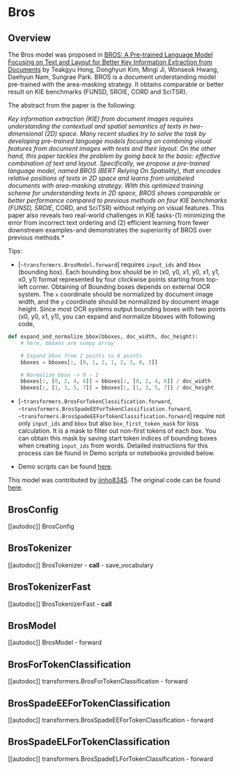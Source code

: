 <!--Copyright 2023 The HuggingFace Team. All rights reserved.

Licensed under the Apache License, Version 2.0 (the "License"); you may not use this file except in compliance with
the License. You may obtain a copy of the License at

http://www.apache.org/licenses/LICENSE-2.0

Unless required by applicable law or agreed to in writing, software distributed under the License is distributed on
an "AS IS" BASIS, WITHOUT WARRANTIES OR CONDITIONS OF ANY KIND, either express or implied. See the License for the
specific language governing permissions and limitations under the License.
-->

# Bros

## Overview

The Bros model was proposed in [BROS: A Pre-trained Language Model Focusing on Text and Layout for Better Key Information Extraction from Documents](https://arxiv.org/abs/2108.04539)  by Teakgyu Hong, Donghyun Kim, Mingi Ji, Wonseok Hwang, Daehyun Nam, Sungrae Park. BROS is a document understanding model pre-trained with the area-masking strategy. It obtains comparable or better result on KIE benchmarks (FUNSD, SROIE, CORD and SciTSR).

The abstract from the paper is the following:

*Key information extraction (KIE) from document images requires understanding the contextual and spatial semantics of texts in two-dimensional (2D) space. Many recent studies try to solve the task by developing pre-trained language models focusing on combining visual features from document images with texts and their layout. On the other hand, this paper tackles the problem by going back to the basic: effective combination of text and layout. Specifically, we propose a pre-trained language model, named BROS (BERT Relying On Spatiality), that encodes relative positions of texts in 2D space and learns from unlabeled documents with area-masking strategy. With this optimized training scheme for understanding texts in 2D space, BROS shows comparable or better performance compared to previous methods on four KIE benchmarks (FUNSD, SROIE*, CORD, and SciTSR) without relying on visual features. This paper also reveals two real-world challenges in KIE tasks-(1) minimizing the error from incorrect text ordering and (2) efficient learning from fewer downstream examples-and demonstrates the superiority of BROS over previous methods.*

Tips:

- [`~transformers.BrosModel.forward`] requires `input_ids` and `bbox` (bounding box). Each bounding box should be in (x0, y0, x1, y0, x1, y1, x0, y1) format represented by four clockwise points starting from top-left corner. Obtaining of Bounding boxes depends on external OCR system. The `x` coordinate should be normalized by document image width, and the `y` coordinate should be normalized by document image height. Since most OCR systems output bounding boxes with two points (x0, y0, x1, y1), you can expand and normalize bboxes with following code,

```python
def expand_and_normalize_bbox(bboxes, doc_width, doc_height):
    # here, bboxes are numpy array

    # Expand bbox from 2 points to 4 points
    bboxes = bboxes[:, [0, 1, 2, 1, 2, 3, 0, 3]]

    # Normalize bbox -> 0 ~ 1
    bboxes[:, [0, 2, 4, 6]] = bboxes[:, [0, 2, 4, 6]] / doc_width
    bboxes[:, [1, 3, 5, 7]] = bboxes[:, [1, 3, 5, 7]] / doc_height
```

- [`~transformers.BrosForTokenClassification.forward`, `~transformers.BrosSpadeEEForTokenClassification.forward`, `~transformers.BrosSpadeEEForTokenClassification.forward`] require not only `input_ids` and `bbox` but also `box_first_token_mask` for loss calculation. It is a mask to filter out non-first tokens of each box. You can obtain this mask by saving start token indices of bounding boxes when creating `input_ids` from words. Detailed instructions for this process can be found in Demo scripts or notebooks provided below.

- Demo scripts can be found [here](https://github.com/clovaai/bros).

This model was contributed by [jinho8345](https://huggingface.co/jinho8345). The original code can be found [here](https://github.com/clovaai/bros).

## BrosConfig

[[autodoc]] BrosConfig


## BrosTokenizer

[[autodoc]] BrosTokenizer
    - __call__
    - save_vocabulary


## BrosTokenizerFast

[[autodoc]] BrosTokenizerFast
    - __call__


## BrosModel

[[autodoc]] BrosModel
    - forward


## BrosForTokenClassification

[[autodoc]] transformers.BrosForTokenClassification
    - forward


## BrosSpadeEEForTokenClassification

[[autodoc]] transformers.BrosSpadeEEForTokenClassification
    - forward


## BrosSpadeELForTokenClassification

[[autodoc]] transformers.BrosSpadeELForTokenClassification
    - forward
